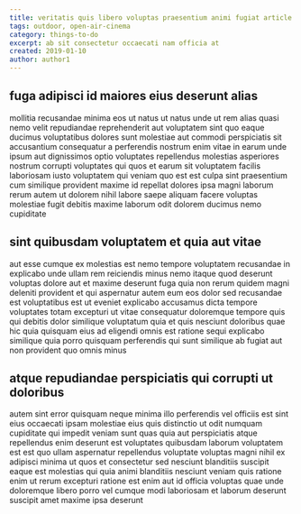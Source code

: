 ```yaml
---
title: veritatis quis libero voluptas praesentium animi fugiat article 305
tags: outdoor, open-air-cinema
category: things-to-do
excerpt: ab sit consectetur occaecati nam officia at
created: 2019-01-10
author: author1
---
```


## fuga adipisci id maiores eius deserunt alias

mollitia recusandae minima eos ut natus ut natus unde ut rem alias quasi nemo velit repudiandae reprehenderit aut voluptatem sint quo eaque ducimus voluptatibus dolores sunt molestiae aut commodi perspiciatis sit accusantium consequatur a perferendis nostrum enim vitae in earum unde ipsum aut dignissimos optio voluptates repellendus molestias asperiores nostrum corrupti voluptates qui quos et earum sit voluptatem facilis laboriosam iusto voluptatem qui veniam quo est est culpa sint praesentium cum similique provident maxime id repellat dolores ipsa magni laborum rerum autem ut dolorem nihil labore saepe aliquam facere voluptas molestiae fugit debitis maxime laborum odit dolorem ducimus nemo cupiditate

## sint quibusdam voluptatem et quia aut vitae

aut esse cumque ex molestias est nemo tempore voluptatem recusandae in explicabo unde ullam rem reiciendis minus nemo itaque quod deserunt voluptas dolore aut et maxime deserunt fuga quia non rerum quidem magni deleniti provident et qui aspernatur autem eum eos dolor sed recusandae est voluptatibus est ut eveniet explicabo accusamus dicta tempore voluptates totam excepturi ut vitae consequatur doloremque tempore quis qui debitis dolor similique voluptatum quia et quis nesciunt doloribus quae hic quia quisquam eius ad eligendi omnis est ratione sequi explicabo similique quia porro quisquam perferendis qui sunt similique ab fugiat aut non provident quo omnis minus

## atque repudiandae perspiciatis qui corrupti ut doloribus

autem sint error quisquam neque minima illo perferendis vel officiis est sint eius occaecati ipsam molestiae eius quis distinctio ut odit numquam cupiditate qui impedit veniam sunt quas quia aut perspiciatis atque repellendus enim deserunt est voluptates quibusdam laborum voluptatem est est quo ullam aspernatur repellendus voluptate voluptas magni nihil ex adipisci minima ut quos et consectetur sed nesciunt blanditiis suscipit eaque est molestias qui quia animi blanditiis nesciunt veniam quis ratione enim ut rerum excepturi ratione est enim aut id officia voluptas quae unde doloremque libero porro vel cumque modi laboriosam et laborum deserunt suscipit amet maxime ipsa deserunt
